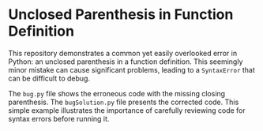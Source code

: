 # Unclosed Parenthesis in Function Definition

This repository demonstrates a common yet easily overlooked error in Python: an unclosed parenthesis in a function definition.  This seemingly minor mistake can cause significant problems, leading to a `SyntaxError` that can be difficult to debug.

The `bug.py` file shows the erroneous code with the missing closing parenthesis.  The `bugSolution.py` file presents the corrected code. This simple example illustrates the importance of carefully reviewing code for syntax errors before running it.